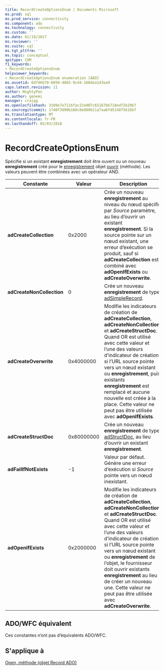 ```yaml
---
title: RecordCreateOptionsEnum | Documents Microsoft
ms.prod: sql
ms.prod_service: connectivity
ms.component: ado
ms.technology: connectivity
ms.custom: ''
ms.date: 01/19/2017
ms.reviewer: ''
ms.suite: sql
ms.tgt_pltfrm: ''
ms.topic: conceptual
apitype: COM
f1_keywords:
- RecordCreateOptionsEnum
helpviewer_keywords:
- RecordCreateOptionsEnum enumeration [ADO]
ms.assetid: 6d746670-0850-4065-9cd4-168dea1d3ea9
caps.latest.revision: 11
author: MightyPen
ms.author: genemi
manager: craigg
ms.openlocfilehash: 3109e7e7116fac22e007c65167bb718edf2b29b7
ms.sourcegitcommit: 1740f3090b168c0e809611a7aa6fd514075616bf
ms.translationtype: MT
ms.contentlocale: fr-FR
ms.lasthandoff: 05/03/2018
---
```

# <a name="recordcreateoptionsenum"></a>RecordCreateOptionsEnum
Spécifie si un existant **enregistrement** doit être ouvert ou un nouveau **enregistrement** créé pour le [enregistrement](../../../ado/reference/ado-api/record-object-ado.md) objet [ouvrir](../../../ado/reference/ado-api/open-method-ado-record.md) (méthode). Les valeurs peuvent être combinées avec un opérateur AND.  
  
|Constante|Valeur| Description|  
|--------------|-----------|-----------------|  
|**adCreateCollection**|0x2000|Crée un nouveau **enregistrement** au niveau du nœud spécifié par *Source* paramètre, au lieu d’ouvrir un existant **enregistrement**. Si la source pointe sur un nœud existant, une erreur d’exécution se produit, sauf si **adCreateCollection** est combiné avec **adOpenIfExists** ou **adCreateOverwrite**.|  
|**adCreateNonCollection**|0|Crée un nouveau **enregistrement** de type [adSimpleRecord](../../../ado/reference/ado-api/recordtypeenum.md).|  
|**adCreateOverwrite**|0x4000000|Modifie les indicateurs de création de **adCreateCollection**, **adCreateNonCollection**, et **adCreateStructDoc**. Quand OR est utilisé avec cette valeur et l’une des valeurs d’indicateur de création, si l’URL source pointe vers un nœud existant ou **enregistrement**, puis existants **enregistrement** est remplacé et aucune nouvelle est créée à la place. Cette valeur ne peut pas être utilisée avec **adOpenIfExists**.|  
|**adCreateStructDoc**|0x80000000|Crée un nouveau **enregistrement** de type [adStructDoc](../../../ado/reference/ado-api/recordtypeenum.md), au lieu d’ouvrir un existant **enregistrement**.|  
|**adFailIfNotExists**|-1|Valeur par défaut. Génère une erreur d’exécution si *Source* pointe vers un nœud inexistant.|  
|**adOpenIfExists**|0x2000000|Modifie les indicateurs de création de **adCreateCollection**, **adCreateNonCollection**, et **adCreateStructDoc**. Quand OR est utilisé avec cette valeur et l’une des valeurs d’indicateur de création, si l’URL source pointe vers un nœud existant ou **enregistrement** de l’objet, le fournisseur doit ouvrir existants **enregistrement** au lieu de créer un nouveau une. Cette valeur ne peut pas être utilisée avec **adCreateOverwrite**.|  
  
## <a name="adowfc-equivalent"></a>ADO/WFC équivalent  
 Ces constantes n’ont pas d’équivalents ADO/WFC.  
  
## <a name="applies-to"></a>S'applique à  
 [Open, méthode (objet Record ADO)](../../../ado/reference/ado-api/open-method-ado-record.md)
